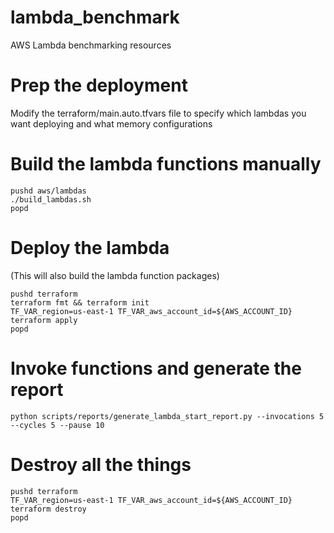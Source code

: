 # lambda_benchmark
AWS Lambda benchmarking resources

# Prep the deployment
Modify the terraform/main.auto.tfvars file to specify which lambdas you want deploying and what memory configurations

# Build the lambda functions manually
```
pushd aws/lambdas
./build_lambdas.sh
popd
```

# Deploy the lambda
(This will also build the lambda function packages)
```
pushd terraform
terraform fmt && terraform init
TF_VAR_region=us-east-1 TF_VAR_aws_account_id=${AWS_ACCOUNT_ID} terraform apply
popd
```

# Invoke functions and generate the report
```
python scripts/reports/generate_lambda_start_report.py --invocations 5 --cycles 5 --pause 10
```

# Destroy all the things
```
pushd terraform
TF_VAR_region=us-east-1 TF_VAR_aws_account_id=${AWS_ACCOUNT_ID} terraform destroy
popd
```

